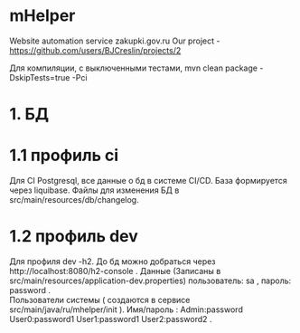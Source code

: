 # mHelper

Website automation service zakupki.gov.ru Our project - https://github.com/users/BJCreslin/projects/2

Для компиляции, с выключенными тестами, mvn clean package -DskipTests=true -Pci

# 1. БД

# 1.1 профиль ci

Для CI Postgresql, все данные о бд в системе CI/CD. База формируется через liquibase. Файлы для изменения БД в
src/main/resources/db/changelog.

# 1.2 профиль dev

Для профиля dev -h2. До бд можно добраться через http://localhost:8080/h2-console . Данные (Записаны в
src/main/resources/application-dev.properties) пользователь: sa , пароль: password .     
Пользователи системы ( создаются в сервисе src/main/java/ru/mhelper/init ). Имя/пароль : Admin:password User0:password1
User1:password1 User2:password2 .

